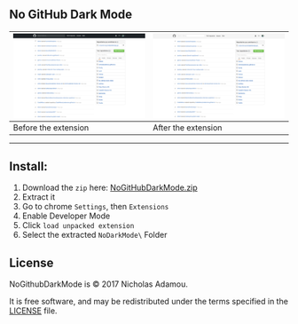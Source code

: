 No GitHub Dark Mode
--------------------------------------------------------------------------------

![Dark Github Image](darkmode.png) | ![light Github Image](lightmode.png)
--------------------------------------------------------------------------------------------- | -----------------------------------------------------------------------------------------------
Before the extension                                                                          | After the extension

-------

Install:
-------

1. Download the `zip` here: [NoGitHubDarkMode.zip](https://github.com/nicholasadamou/NoGithubDarkMode/releases/download/0.0.1/NoGithubDarkMode.zip)
2. Extract it
3. Go to chrome `Settings`, then `Extensions`
4. Enable Developer Mode
5. Click `load unpacked extension`
6. Select the extracted `NoDarkMode\` Folder

License
-------

NoGithubDarkMode is © 2017 Nicholas Adamou.

It is free software, and may be redistributed under the terms specified in the [LICENSE] file.

[LICENSE]: LICENSE
